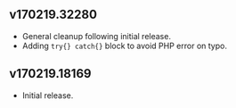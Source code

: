 ## v170219.32280

- General cleanup following initial release.
- Adding `try{} catch{}` block to avoid PHP error on typo.

## v170219.18169

- Initial release.
